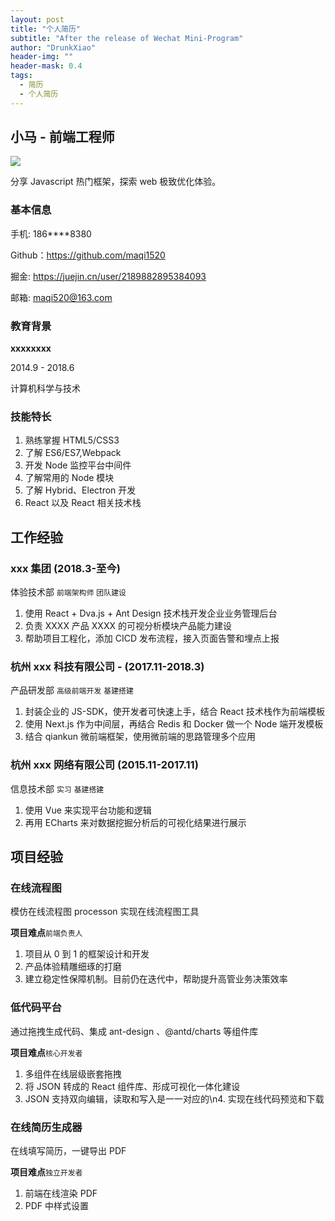 ```yaml
---
layout: post
title: "个人简历"
subtitle: "After the release of Wechat Mini-Program"
author: "DrunkXiao"
header-img: ""
header-mask: 0.4
tags:
  - 简历
  - 个人简历
---
```



## 小马 - 前端工程师

![](https://p6-passport.byteacctimg.com/img/user-avatar/585e1491713363bc8f67d06c485e8260~300x300.image)

分享 Javascript 热门框架，探索 web 极致优化体验。

### 基本信息

手机: 186\*\*\*\*8380

Github：https://github.com/maqi1520

掘金: https://juejin.cn/user/2189882895384093

邮箱: maqi520@163.com

### 教育背景

**xxxxxxxx**

2014.9 - 2018.6

计算机科学与技术

### 技能特长

1. 熟练掌握 HTML5/CSS3
1. 了解 ES6/ES7,Webpack
1. 开发 Node 监控平台中间件
1. 了解常用的 Node 模块
1. 了解 Hybrid、Electron 开发
1. React 以及 React 相关技术栈

</div>
<div>

## 工作经验

### xxx 集团 (2018.3-至今)

体验技术部 `前端架构师` `团队建设`

1. 使用 React + Dva.js + Ant Design 技术栈开发企业业务管理后台
2. 负责 XXXX 产品 XXXX 的可视分析模块产品能力建设
3. 帮助项目工程化，添加 CICD 发布流程，接入页面告警和埋点上报

### 杭州 xxx 科技有限公司 - (2017.11-2018.3)

产品研发部 `高级前端开发` `基建搭建`

1. 封装企业的 JS-SDK，使开发者可快速上手，结合 React 技术栈作为前端模板
2. 使用 Next.js 作为中间层，再结合 Redis 和 Docker 做一个 Node 端开发模板
3. 结合 qiankun 微前端框架，使用微前端的思路管理多个应用

### 杭州 xxx 网络有限公司 (2015.11-2017.11)

信息技术部 `实习` `基建搭建`

1. 使用 Vue 来实现平台功能和逻辑
2. 再用 ECharts 来对数据挖掘分析后的可视化结果进行展示

## 项目经验

### 在线流程图

模仿在线流程图 processon 实现在线流程图工具

**项目难点**`前端负责人`

1. 项目从 0 到 1 的框架设计和开发
2. 产品体验精雕细琢的打磨
3. 建立稳定性保障机制。目前仍在迭代中，帮助提升高管业务决策效率

### 低代码平台

通过拖拽生成代码、集成 ant-design 、@antd/charts 等组件库

**项目难点**`核心开发者`

1. 多组件在线层级嵌套拖拽
2. 将 JSON 转成的 React 组件库、形成可视化一体化建设
3. JSON 支持双向编辑，读取和写入是一一对应的\n4. 实现在线代码预览和下载

### 在线简历生成器

在线填写简历，一键导出 PDF

**项目难点**`独立开发者`

1. 前端在线渲染 PDF
2. PDF 中样式设置
